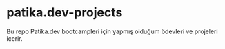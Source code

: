 # patika.dev-projects
Bu repo Patika.dev bootcampleri için yapmış olduğum ödevleri ve projeleri içerir.
